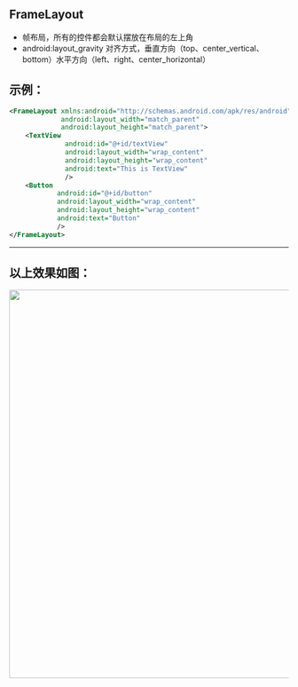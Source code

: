
## FrameLayout

- 帧布局，所有的控件都会默认摆放在布局的左上角
- android:layout_gravity 对齐方式，垂直方向（top、center_vertical、bottom）水平方向（left、right、center_horizontal）

## 示例：
```xml
<FrameLayout xmlns:android="http://schemas.android.com/apk/res/android"
             android:layout_width="match_parent"
             android:layout_height="match_parent">
    <TextView
              android:id="@+id/textView"
              android:layout_width="wrap_content"
              android:layout_height="wrap_content"
              android:text="This is TextView"
              />
    <Button
            android:id="@+id/button"
            android:layout_width="wrap_content"
            android:layout_height="wrap_content"
            android:text="Button"
            />
</FrameLayout>
```

--- 

## 以上效果如图：
<div class="flex flex-col items-center justify-center">
    <img src="/frame-layout.png" width="700"/>
</div>
